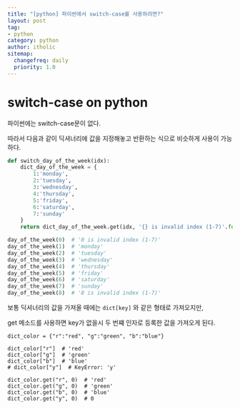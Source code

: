 ```yaml
---
title: "[python] 파이썬에서 switch-case를 사용하려면?"
layout: post
tag:
- python
category: python
author: itholic
sitemap:
  changefreq: daily
  priority: 1.0
---
```


# switch-case on python

파이썬에는 switch-case문이 없다.

따라서 다음과 같이 딕셔너리에 값을 지정해놓고 반환하는 식으로 비슷하게 사용이 가능하다.

```python
def switch_day_of_the_week(idx):
    dict_day_of_the_week = {
        1:'monday',
        2:'tuesday',
        3:'wednesday',
        4:'thursday',
        5:'friday',
        6:'saturday',
        7:'sunday'
    }
    return dict_day_of_the_week.get(idx, '{} is invalid index (1-7)'.format(idx))

day_of_the_week(0)  # '0 is invalid index (1-7)'
day_of_the_week(1)  # 'monday'
day_of_the_week(2)  # 'tuesday'
day_of_the_week(3)  # 'wednesday'
day_of_the_week(4)  # 'thursday'
day_of_the_week(5)  # 'friday'
day_of_the_week(6)  # 'saturday'
day_of_the_week(7)  # 'sunday'
day_of_the_week(8)  # '8 is invalid index (1-7)'
```

보통 딕셔너리의 값을 가져올 때에는 `dict[key]` 와 같은 형태로 가져오지만,

get 메소드를 사용하면 key가 없을시 두 번쨰 인자로 등록한 값을 가져오게 된다.

```
dict_color = {"r":"red", "g":"green", "b":"blue"}

dict_color["r"]  # 'red'
dict_color["g"]  # 'green'
dict_color["b"]  # 'blue'
# dict_color["y"]  # KeyError: 'y' 

dict_color.get("r", 0)  # 'red'
dict_color.get("g", 0)  # 'green'
dict_color.get("b", 0)  # 'blue'
dict_color.get("y", 0)  # 0
```
